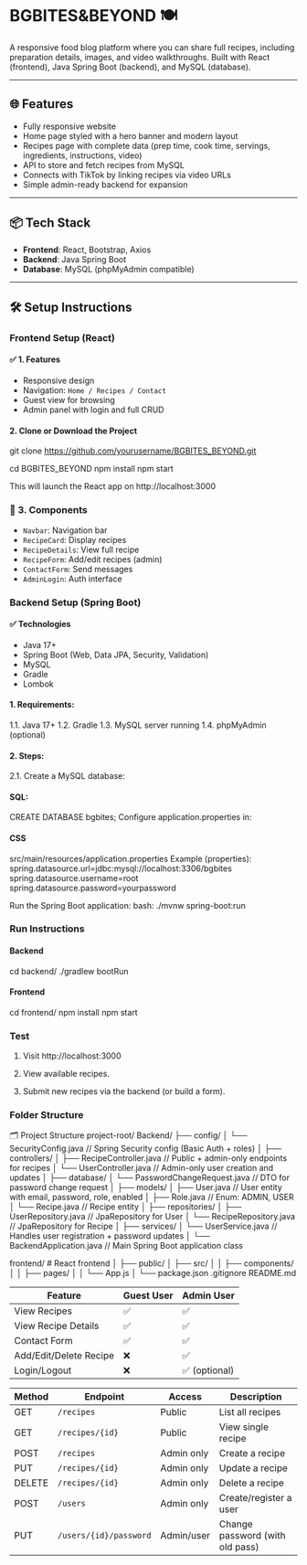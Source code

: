 # BGBITES&BEYOND 🍽️

A responsive food blog platform where you can share full recipes, including preparation details, images, and video walkthroughs. Built with React (frontend), Java Spring Boot (backend), and MySQL (database).

---

## 🌐 Features

- Fully responsive website
- Home page styled with a hero banner and modern layout
- Recipes page with complete data (prep time, cook time, servings, ingredients, instructions, video)
- API to store and fetch recipes from MySQL
- Connects with TikTok by linking recipes via video URLs
- Simple admin-ready backend for expansion

---

## 📦 Tech Stack

- **Frontend**: React, Bootstrap, Axios
- **Backend**: Java Spring Boot
- **Database**: MySQL (phpMyAdmin compatible)

---

## 🛠️ Setup Instructions

### Frontend Setup (React)

#### ✅ 1. Features

- Responsive design
- Navigation: `Home / Recipes / Contact`
- Guest view for browsing
- Admin panel with login and full CRUD

#### 2. Clone or Download the Project

git clone https://github.com/yourusername/BGBITES_BEYOND.git

cd BGBITES_BEYOND
npm install
npm start

This will launch the React app on http://localhost:3000

### 🧩 3. Components

- `Navbar`: Navigation bar
- `RecipeCard`: Display recipes
- `RecipeDetails`: View full recipe
- `RecipeForm`: Add/edit recipes (admin)
- `ContactForm`: Send messages
- `AdminLogin`: Auth interface

### Backend Setup (Spring Boot)

#### ✅ Technologies

- Java 17+
- Spring Boot (Web, Data JPA, Security, Validation)
- MySQL
- Gradle
- Lombok

#### 1. Requirements:

1.1. Java 17+
1.2. Gradle
1.3. MySQL server running
1.4. phpMyAdmin (optional)

#### 2. Steps:

2.1. Create a MySQL database:

#### SQL:

CREATE DATABASE bgbites;
Configure application.properties in:

#### CSS

src/main/resources/application.properties
Example (properties):
spring.datasource.url=jdbc:mysql://localhost:3306/bgbites
spring.datasource.username=root
spring.datasource.password=yourpassword

Run the Spring Boot application:
bash:
./mvnw spring-boot:run

### Run Instructions

#### Backend

cd backend/
./gradlew bootRun

#### Frontend

cd frontend/
npm install
npm start

### Test

1. Visit http://localhost:3000

2. View available recipes.

3. Submit new recipes via the backend (or build a form).

### Folder Structure

🗂 Project Structure
project-root/
Backend/
├── config/
│ └── SecurityConfig.java // Spring Security config (Basic Auth + roles)
│
├── controllers/
│ ├── RecipeController.java // Public + admin-only endpoints for recipes
│ └── UserController.java // Admin-only user creation and updates
│
├── database/
│ └── PasswordChangeRequest.java // DTO for password change request
│
├── models/
│ ├── User.java // User entity with email, password, role, enabled
│ ├── Role.java // Enum: ADMIN, USER
│ └── Recipe.java // Recipe entity
│
├── repositories/
│ ├── UserRepository.java // JpaRepository for User
│ └── RecipeRepository.java // JpaRepository for Recipe
│
├── services/
│ └── UserService.java // Handles user registration + password updates
│
└── BackendApplication.java // Main Spring Boot application class

frontend/ # React frontend
│ ├── public/
│ ├── src/
│ │ ├── components/
│ │ ├── pages/
│ │ └── App.js
│ └── package.json
.gitignore
README.md

| Feature                | Guest User | Admin User    |
| ---------------------- | ---------- | ------------- |
| View Recipes           | ✅         | ✅            |
| View Recipe Details    | ✅         | ✅            |
| Contact Form           | ✅         | ✅            |
| Add/Edit/Delete Recipe | ❌         | ✅            |
| Login/Logout           | ❌         | ✅ (optional) |

| Method | Endpoint               | Access     | Description                     |
| ------ | ---------------------- | ---------- | ------------------------------- |
| GET    | `/recipes`             | Public     | List all recipes                |
| GET    | `/recipes/{id}`        | Public     | View single recipe              |
| POST   | `/recipes`             | Admin only | Create a recipe                 |
| PUT    | `/recipes/{id}`        | Admin only | Update a recipe                 |
| DELETE | `/recipes/{id}`        | Admin only | Delete a recipe                 |
| POST   | `/users`               | Admin only | Create/register a user          |
| PUT    | `/users/{id}/password` | Admin/user | Change password (with old pass) |
